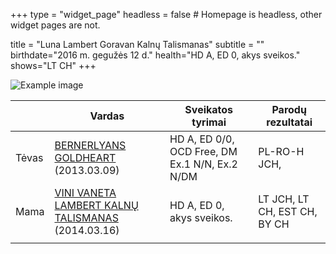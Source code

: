 +++
type = "widget_page"
headless = false  # Homepage is headless, other widget pages are not.

title = "Luna Lambert Goravan Kalnų Talismanas" 
subtitle = ""
birthdate="2016 m. gegužės 12 d."
health="HD A, ED 0, akys sveikos."
shows="LT CH"
+++

![Example image](/img/luna.jpg)

|     | Vardas           | Sveikatos tyrimai      |Parodų rezultatai      |
|-----|------------|-------|------|
|Tėvas|[BERNERLYANS GOLDHEART](#gallery-gallery-8) (2013.03.09)|HD A, ED 0/0, OCD Free, DM Ex.1 N/N, Ex.2 N/DM|PL-RO-H JCH,|        
|Mama|[VINI VANETA LAMBERT KALNŲ TALISMANAS](#gallery-gallery-7) (2014.03.16)|HD A, ED 0, akys sveikos.|LT JCH, LT CH, EST CH, BY CH| 
||
